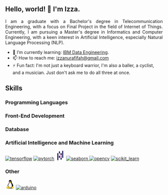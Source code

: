 ## Hello, world! 👋 I'm Izza.

<p align="justify">I am a graduate with a Bachelor's degree in Telecommunication Engineering, with a focus on Final Project in the field of Internet of Things. Currently, I am pursuing a Master's degree in Informatics and Computer Engineering, with a keen interest in Artificial Intelligence, especially Natural Language Processing (NLP).</p>

- 🌱 I’m currently learning: <a href="https://www.coursera.org/professional-certificates/ibm-data-engineer">IBM Data Engineering</a>.
- 📫 How to reach me: izzanurafifah@gmail.com
- ⚡ Fun fact: I'm not just a keyboard warrior, I'm also a baller, a cyclist, and a musician. Just don't ask me to do all three at once.

## Skills
### Programming Languages


### Front-End Development


### Database


### Artificial Intelligence and Machine Learning
<p>
  <a href="https://www.tensorflow.org" target="_blank" rel="noreferrer"><img src="https://www.vectorlogo.zone/logos/tensorflow/tensorflow-icon.svg" alt="tensorflow" width="30" height="30"/></a> 
  <a href="https://pytorch.org" target="_blank" rel="noreferrer"><img src="https://www.vectorlogo.zone/logos/pytorch/pytorch-icon.svg" alt="pytorch" width="30" height="30"/></a> 
  <a href="https://pandas.pydata.org" target="_blank" rel="noreferrer"><img src="https://raw.githubusercontent.com/devicons/devicon/2ae2a900d2f041da66e950e4d48052658d850630/icons/pandas/pandas-original.svg" alt="pandas" width="30" height="30"/></a> 
  <a href="https://seaborn.pydata.org" target="_blank" rel="noreferrer"><img src="https://seaborn.pydata.org/_images/logo-mark-lightbg.svg" alt="seaborn" width="40" height="40"/> </a> 
  <a href="https://opencv.org/" target="_blank" rel="noreferrer"><img src="https://www.vectorlogo.zone/logos/opencv/opencv-icon.svg" alt="opencv" width="40" height="40"/></a> 
  <a href="https://scikit-learn.org/" target="_blank" rel="noreferrer"><img src="https://upload.wikimedia.org/wikipedia/commons/0/05/Scikit_learn_logo_small.svg" alt="scikit_learn" width="40" height="40"/></a>
</p>

### Other
<p>
  <a href="https://www.linux.org" target="_blank" rel="noreferrer"><img src="https://raw.githubusercontent.com/devicons/devicon/master/icons/linux/linux-original.svg" alt="linux" width="30" height="30"/></a> 
  <a href="https://www.arduino.cc" target="_blank" rel="noreferrer"><img src="https://cdn.worldvectorlogo.com/logos/arduino-1.svg" alt="arduino" width="30" height="30"/></a>
</p>
